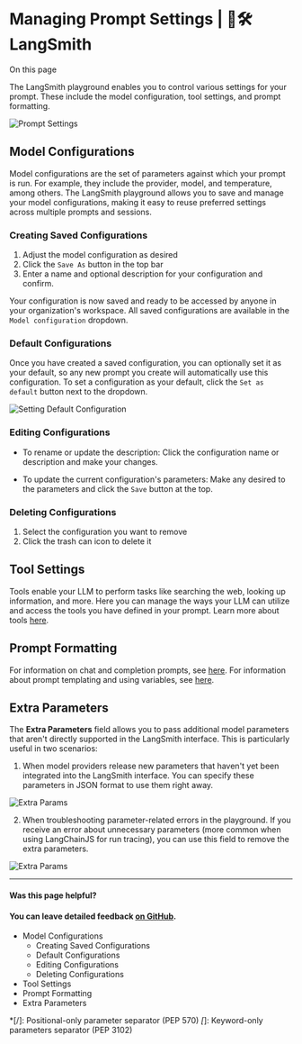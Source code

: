# Managing Prompt Settings | 🦜️🛠️ LangSmith

On this page

The LangSmith playground enables you to control various settings for your prompt. These include the model configuration, tool settings, and prompt formatting.

![Prompt Settings](/assets/images/prompt_settings-041cc4809434e305f3f297add3d1999e.png)

## Model Configurations​

Model configurations are the set of parameters against which your prompt is run. For example, they include the provider, model, and temperature, among others. The LangSmith playground allows you to save and manage your model configurations, making it easy to reuse preferred settings across multiple prompts and sessions.

### Creating Saved Configurations​

  1. Adjust the model configuration as desired
  2. Click the `Save As` button in the top bar
  3. Enter a name and optional description for your configuration and confirm.

Your configuration is now saved and ready to be accessed by anyone in your organization's workspace. All saved configurations are available in the `Model configuration` dropdown.

### Default Configurations​

Once you have created a saved configuration, you can optionally set it as your default, so any new prompt you create will automatically use this configuration. To set a configuration as your default, click the `Set as default` button next to the dropdown.

![Setting Default Configuration](/assets/images/set_default_config-af0255a161071a2d21c74155951fb9e6.png)

### Editing Configurations​

  * To rename or update the description: Click the configuration name or description and make your changes.

  * To update the current configuration's parameters: Make any desired to the parameters and click the `Save` button at the top.

### Deleting Configurations​

  1. Select the configuration you want to remove
  2. Click the trash can icon to delete it

## Tool Settings​

Tools enable your LLM to perform tasks like searching the web, looking up information, and more. Here you can manage the ways your LLM can utilize and access the tools you have defined in your prompt. Learn more about tools [here](/prompt_engineering/concepts#tools).

## Prompt Formatting​

For information on chat and completion prompts, see [here](/prompt_engineering/concepts#chat-vs-completion). For information about prompt templating and using variables, see [here](/prompt_engineering/concepts#f-string-vs-mustache).

## Extra Parameters​

The **Extra Parameters** field allows you to pass additional model parameters that aren't directly supported in the LangSmith interface. This is particularly useful in two scenarios:

  1. When model providers release new parameters that haven't yet been integrated into the LangSmith interface. You can specify these parameters in JSON format to use them right away.

![Extra Params](/assets/images/extra_params-544de3114ed19a30449bf3e17c4767fd.png)

  2. When troubleshooting parameter-related errors in the playground. If you receive an error about unnecessary parameters (more common when using LangChainJS for run tracing), you can use this field to remove the extra parameters.

![Extra Params](/assets/images/extra_params_error-0be24963963b558ce279124404e0117b.png)

* * *

#### Was this page helpful?

  

#### You can leave detailed feedback [on GitHub](https://github.com/langchain-ai/langsmith-docs/issues/new?title=DOC%3A+%3CPlease+write+a+comprehensive+title+after+the+%27DOC%3A+%27+prefix%3E).

  * Model Configurations
    * Creating Saved Configurations
    * Default Configurations
    * Editing Configurations
    * Deleting Configurations
  * Tool Settings
  * Prompt Formatting
  * Extra Parameters

  *[/]: Positional-only parameter separator (PEP 570)
  *[*]: Keyword-only parameters separator (PEP 3102)